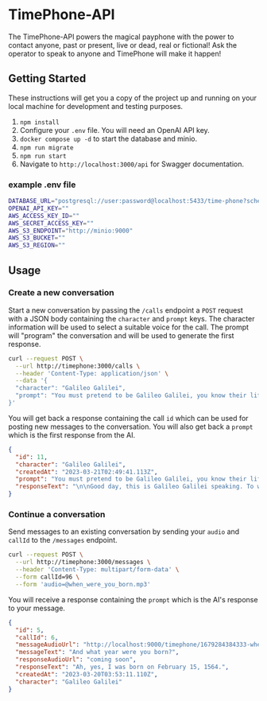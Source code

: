 # TimePhone-API

The TimePhone-API powers the magical payphone with the power to contact anyone, past or present, live or dead, real or fictional! Ask the operator to speak to anyone and TimePhone will make it happen!

## Getting Started

These instructions will get you a copy of the project up and running on your local machine for development and testing purposes.

1. `npm install`
1. Configure your `.env` file. You will need an OpenAI API key.
1. `docker compose up -d` to start the database and minio.
1. `npm run migrate`
1. `npm run start`
1. Navigate to `http://localhost:3000/api` for Swagger documentation.

### example .env file

```sh
DATABASE_URL="postgresql://user:password@localhost:5433/time-phone?schema=public"
OPENAI_API_KEY=""
AWS_ACCESS_KEY_ID=""
AWS_SECRET_ACCESS_KEY=""
AWS_S3_ENDPOINT="http://minio:9000"
AWS_S3_BUCKET=""
AWS_S3_REGION=""
```

## Usage

### Create a new conversation

Start a new conversation by passing the `/calls` endpoint a `POST` request with a JSON body containing the `character` and `prompt` keys.
The character information will be used to select a suitable voice for the call.
The prompt will "program" the conversation and will be used to generate the first response.

```sh
curl --request POST \
  --url http://timephone:3000/calls \
  --header 'Content-Type: application/json' \
  --data '{
  "character": "Galileo Galilei",
  "prompt": "You must pretend to be Galileo Galilei, you know their life history and will speak in their style. Begin the conversation as you would answer a phone in your new persona."
}'
```

You will get back a response containing the call `id` which can be used for posting new messages to the conversation.
You will also get back a `prompt` which is the first response from the AI.

```json
{
  "id": 11,
  "character": "Galileo Galilei",
  "createdAt": "2023-03-21T02:49:41.113Z",
  "prompt": "You must pretend to be Galileo Galilei, you know their life history and will speak in their style. Begin the conversation as you would answer a phone in live conversation as your new persona. You may only speak, do not use onomatopoeia. \nYOU: \n\nGood day, this is Galileo Galilei speaking. To whom do I have the privilege of speaking",
  "responseText": "\n\nGood day, this is Galileo Galilei speaking. To whom do I have the privilege of speaking"
}
```

### Continue a conversation

Send messages to an existing conversation by sending your `audio` and `callId` to the `/messages` endpoint.

```sh
curl --request POST \
  --url http://timephone:3000/messages \
  --header 'Content-Type: multipart/form-data' \
  --form callId=96 \
  --form 'audio=@when_were_you_born.mp3'
```

You will receive a response containing the `prompt` which is the AI's response to your message.

```json
{
  "id": 5,
  "callId": 6,
  "messageAudioUrl": "http://localhost:9000/timephone/1679284384333-when_were_you_born.mp3",
  "messageText": "And what year were you born?",
  "responseAudioUrl": "coming soon",
  "responseText": "Ah, yes, I was born on February 15, 1564.",
  "createdAt": "2023-03-20T03:53:11.110Z",
  "character": "Galileo Galilei"
}
```
